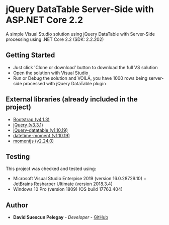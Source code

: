 # jQuery DataTable Server-Side with ASP.NET Core 2.2

A simple Visual Studio solution using jQuery DataTable with Server-Side processing using .NET Core 2.2 (SDK: 2.2.202)

## Getting Started
* Just click 'Clone or download' button to download the full VS solution
* Open the solution with Visual Studio
* Run or Debug the solution and VOILÁ, you have 1000 rows being server-side processed with jQuery DataTable plugin

## External libraries (already included in the project)
* [Bootstrap (v4.1.3)](https://getbootstrap.com/)
* [jQuery (v3.3.1)](https://jquery.com/)
* [jQuery-datatable (v1.10.19)](https://datatables.net/)
* [datetime-moment (v1.10.19)](https://datatables.net/plug-ins/sorting/datetime-moment)
* [momentjs (v2.24.0)](https://momentjs.com/)

## Testing

This project was checked and tested using:

- Microsoft Visual Studio Enterpise 2019 (version 16.0.28729.10) + JetBrains Resharper Ultimate (version 2018.3.4)
- Windows 10 Pro (version 1809) (OS build 17763.404)

## Author

* **David Suescun Pelegay** - *Developer* - [GitHub](https://github.com/DavidSuescunPelegay)